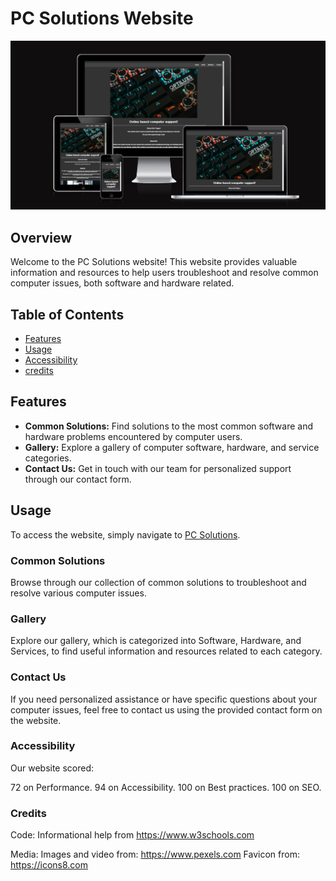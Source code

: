 # PC Solutions Website

![Preview](assets/images/siteresponsive.PNG)

## Overview

Welcome to the PC Solutions website! This website provides valuable information and resources to help users troubleshoot and resolve common computer issues, both software and hardware related.

## Table of Contents
- [Features](#features)
- [Usage](#usage)
- [Accessibility](#accessibility)
- [credits](#credits)

## Features

- **Common Solutions:** Find solutions to the most common software and hardware problems encountered by computer users.
- **Gallery:** Explore a gallery of computer software, hardware, and service categories.
- **Contact Us:** Get in touch with our team for personalized support through our contact form.

## Usage

To access the website, simply navigate to [PC Solutions](https://pontaaaa.github.io/PC-Solutions/).

### Common Solutions

Browse through our collection of common solutions to troubleshoot and resolve various computer issues.

### Gallery

Explore our gallery, which is categorized into Software, Hardware, and Services, to find useful information and resources related to each category.

### Contact Us

If you need personalized assistance or have specific questions about your computer issues, feel free to contact us using the provided contact form on the website.

### Accessibility

Our website scored:

72 on Performance. 94 on Accessibility. 100 on Best practices. 100 on SEO.

### Credits

Code:
Informational help from https://www.w3schools.com

Media:
Images and video from: https://www.pexels.com 
Favicon from: https://icons8.com
